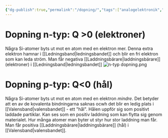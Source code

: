 ```yaml
---
{"dg-publish":true,"permalink":"/dopning/","tags":["analogelektronik","komponentfysik"]}
---
```




# Dopning n-typ: Q >0 (elektroner)
Några Si-atomer byts ut mot en atom med en elektron mer. Denna extra elektron hamnar i [[Ledningsband\|ledningsbandet]] och blir en fri elektron som kan leda ström. Man får negativa [[Laddningsbärare\|laddningsbärare]] (elektroner) i [[Ledningsband\|ledningsbandet]]
![n-typ dopning.png](/img/user/images/n-typ%20dopning.png)

# Dopning p-typ: Q<0 (hål)
Några Si-atomer byts ut mot en atom med en elektron *mindre*. Det betyder att en av de kovalenta bindningarna saknas ocwh det blir en ledig plats i [[Valensband\|valensbandet]] - ett "hål". Hålen uppför sig som positivt laddade partiklar. Kan ses som en positiv laddning som kan flytta sig genom materialet. Hur många atomer man byter ut styr hur stor laddning man får. Man får positiva [[Laddningsbärare\|laddningsbärare]] (hål) i [[Valensband\|valensbandet]].
